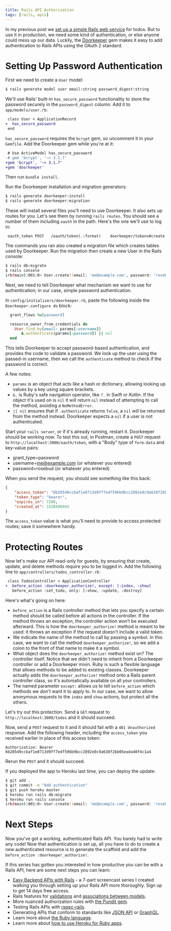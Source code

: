 ```yaml
---
title: Rails API Authorization
tags: [rails, apis]
---
```


In my previous post we [set up a simple Rails web service](http://codingitwrong.com/2018/07/02/rails-the-easiest-way-to-create-a-web-service.html) for todos. But to use it in production, we need some kind of authentication, or else anyone could mess up our data. Luckily, the [Doorkeeper](https://github.com/doorkeeper-gem/doorkeeper) gem makes it easy to add authentication to Rails APIs using the OAuth 2 standard.

# Setting Up Password Authentication
First we need to create a `User` model:

```sh
$ rails generate model user email:string password_digest:string
```

We'll use Rails' built-in `has_secure_password` functionality to store the password securely in the `password_digest` column. Add it to `app/models/user.rb`:

```diff
 class User < ApplicationRecord
+  has_secure_password
 end
```

`has_secure_password` requires the `bcrypt` gem, so uncomment it in your `Gemfile`. Add the Doorkeeper gem while you're at it:

```diff
 # Use ActiveModel has_secure_password
-# gem 'bcrypt', '~> 3.1.7'
+gem 'bcrypt', '~> 3.1.7'
+gem 'doorkeeper'
```

Then run `bundle install`.

Run the Doorkeeper installation and migration generators:

```sh
$ rails generate doorkeeper:install
$ rails generate doorkeeper:migration
```

These will install several files you'll need to use Doorkeeper. It also sets up routes for you. Let's see them by running `rails routes`. You should see a number of them including `oauth` in the path. Here's the one we'll use to log in:

```
 oauth_token POST   /oauth/token(.:format)    doorkeeper/tokens#create
```

The commands you ran also created a migration file which creates tables used by Doorkeeper. Run the migration then create a new User in the Rails console:

```sh
$ rails db:migrate
$ rails console
irb(main):001:0> User.create!(email: 'me@example.com', password: 'rosebud')
```

Next, we need to tell Doorkeeper what mechanism we want to use for authentication; in our case, simple password authentication.

In `config/initializers/doorkeeper.rb`, paste the following inside the `Doorkeeper.configure do` block:

```ruby
  grant_flows %w[password]

  resource_owner_from_credentials do
    User.find_by(email: params[:username])
       &.authenticate(params[:password]) || nil
  end
```

This tells Doorkeeper to accept password-based authentication, and provides the code to validate a password. We look up the user using the passed-in username, then we call the `authenticate` method to check if the password is correct.

A few notes:

- `params` is an object that acts like a hash or dictionary, allowing looking up values by a key using square brackets.
- `&.` is Ruby's safe navigation operator, like `?.` in Swift or Kotlin. If the object it's used on is `nil` it will return `nil` instead of attempting to call the method, avoiding a `NoMethodError`.
- `|| nil` ensures that if `.authenticate` returns `false`, a `nil` will be returned from the method instead. Doorkeeper expects a `nil` if a user is not authenticated.

Start your `rails server`, or if it's already running, restart it. Doorkeeper should be working now. To test this out, in Postman, create a `POST` request to `http://localhost:3000/oauth/token`, with a "Body" type of `form-data` and key-value pairs:

- grant_type=password
- username=me@example.com (or whatever you entered)
- password=rosebud (or whatever you entered)

When you send the request, you should see something like this back:

```json
{
    "access_token": "6b28549ccbaf1e0713d9ff7e4f596b9bcc2892e8c9a638f2bb05eada40f4c1a4",
    "token_type": "bearer",
    "expires_in": 7200,
    "created_at": 1530490943
}
```

The `access_token` value is what you'll need to provide to access protected routes; save it somewhere handy.

# Protecting Routes
Now let's make our API read-only for guests, by ensuring that create, update, and delete methods require you to be logged in. Add the following line to `app/controllers/todos_controller.rb`:

```diff
 class TodosController < ApplicationController
+  before_action :doorkeeper_authorize!, except: [:index, :show]
   before_action :set_todo, only: [:show, :update, :destroy]
```

Here's what's going on here:

- `before_action` is a Rails controller method that lets you specify a certain method should be called before all actions in the controller. If the method throws an exception, the controller action won’t be executed afterward. This is how the `doorkeeper_authorize!` method is meant to be used: it throws an exception if the request doesn’t include a valid token.
- We indicate the name of the method to call by passing a symbol. In this case, we want to call the method `doorkeeper_authorize!`, so we add a colon to the front of that name to make it a symbol.
- What object does the `doorkeeper_authorize!`  method exist on? The controller itself. Notice that we didn't need to inherit from a Doorkeeper controller or add a Doorkeeper mixin. Ruby is such a flexible language that allows methods to be added to existing classes. Doorkeeper actually adds the `doorkeeper_authorize!` method onto a Rails parent controller class, so it's automatically available on all your controllers.
- The named parameter `except:` allows us to tell `before_action` which methods we *don’t* want it to apply to. In our case, we want to allow anonymous requests to the `index` and `show` actions, but protect all the others.

Let's try out this protection. Send a `GET` request to `http://localhost:3000/todos` and it should succeed.

Now, send a `POST` request to it and it should fail with a `401 Unauthorized` response. Add the following header, including the `access_token` you received earlier in place of this access token:

```
Authorization: Bearer 6b28549ccbaf1e0713d9ff7e4f596b9bcc2892e8c9a638f2bb05eada40f4c1a4
```

Rerun the `POST` and it should succeed.

If you deployed the app to Heroku last time, you can deploy the update:

```sh
$ git add .
$ git commit -m "Add authentication"
$ git push heroku master
$ heroku run rails db:migrate
$ heroku run rails console
irb(main):001:0> User.create!(email: 'me@example.com', password: 'rosebud')
```

# Next Steps
Now you've got a working, authenticated Rails API. You barely had to write any code! Now that authentication is set up, all you have to do to create a new authenticated resource is to generate the scaffold and add the `before_action :doorkeeper_authorize!`.

If this series has gotten you interested in how productive you can be with a Rails API, here are some next steps you can learn:

- [Easy Backend APIs with Rails](https://thefrontier.bignerdranch.com/skill-packs/easy-backend-api-with-rails) - a 7-part screencast series I created walking you through setting up your Rails API more thoroughly. Sign up to get 14 days free access.
- Rails features for [validations](http://guides.rubyonrails.org/active_record_validations.html) and [associations between models](http://guides.rubyonrails.org/association_basics.html).
- More nuanced authorization rules with [the Pundit gem](https://github.com/varvet/pundit).
- Testing Rails APIs with [rspec-rails](https://github.com/rspec/rspec-rails).
- Generating APIs that conform to standards like [JSON API](https://github.com/cerebris/jsonapi-resources) or [GraphQL](https://github.com/rmosolgo/graphql-ruby).
- Learn more about [the Ruby language](http://ruby-doc.com/docs/ProgrammingRuby/).
- Learn more about [how to use Heroku for Ruby apps](https://devcenter.heroku.com/articles/getting-started-with-ruby#introduction).
